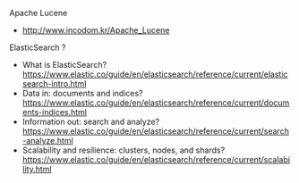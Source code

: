 Apache Lucene
- http://www.incodom.kr/Apache_Lucene


ElasticSearch ?
- What is ElasticSearch? https://www.elastic.co/guide/en/elasticsearch/reference/current/elasticsearch-intro.html
- Data in: documents and indices? https://www.elastic.co/guide/en/elasticsearch/reference/current/documents-indices.html
- Information out: search and analyze? https://www.elastic.co/guide/en/elasticsearch/reference/current/search-analyze.html
- Scalability and resilience: clusters, nodes, and shards? https://www.elastic.co/guide/en/elasticsearch/reference/current/scalability.html
